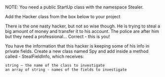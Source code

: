 NOTE: You need a public StartUp class with the namespace Stealer.

Add the Hacker class from the box below to your project

There is the one nasty hacker, but not so wise though. He is trying to steal a big amount of money and transfer it to his account. The police are after him but they need a professional… Correct - this is you!

You have the information that this hacker is keeping some of his info in private fields. Create a new class named Spy and add inside a method called - StealFieldInfo, which receives:

	string – the name of the class to investigate
	an array of string - names of the fields to investigate
